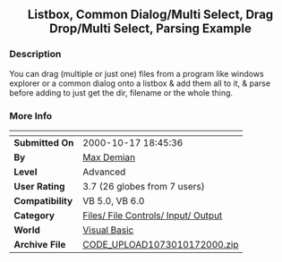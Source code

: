 ﻿<div align="center">

## Listbox, Common Dialog/Multi Select, Drag Drop/Multi Select, Parsing Example


</div>

### Description

You can drag (multiple or just one) files from a program like windows explorer or a common dialog onto a listbox & add them all to it, & parse before adding to just get the dir, filename or the whole thing.
 
### More Info
 


<span>             |<span>
---                |---
**Submitted On**   |2000-10-17 18:45:36
**By**             |[Max Demian](https://github.com/Planet-Source-Code/PSCIndex/blob/master/ByAuthor/max-demian.md)
**Level**          |Advanced
**User Rating**    |3.7 (26 globes from 7 users)
**Compatibility**  |VB 5\.0, VB 6\.0
**Category**       |[Files/ File Controls/ Input/ Output](https://github.com/Planet-Source-Code/PSCIndex/blob/master/ByCategory/files-file-controls-input-output__1-3.md)
**World**          |[Visual Basic](https://github.com/Planet-Source-Code/PSCIndex/blob/master/ByWorld/visual-basic.md)
**Archive File**   |[CODE\_UPLOAD1073010172000\.zip](https://github.com/Planet-Source-Code/max-demian-listbox-common-dialog-multi-select-drag-drop-multi-select-parsing-example__1-12097/archive/master.zip)








